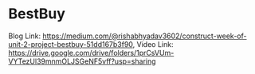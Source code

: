# BestBuy
Blog Link: https://medium.com/@rishabhyadav3602/construct-week-of-unit-2-project-bestbuy-51dd167b3f90,
Video Link: https://drive.google.com/drive/folders/1prCsVUm-VYTezUl39mnmOLJSGeNF5vff?usp=sharing 
